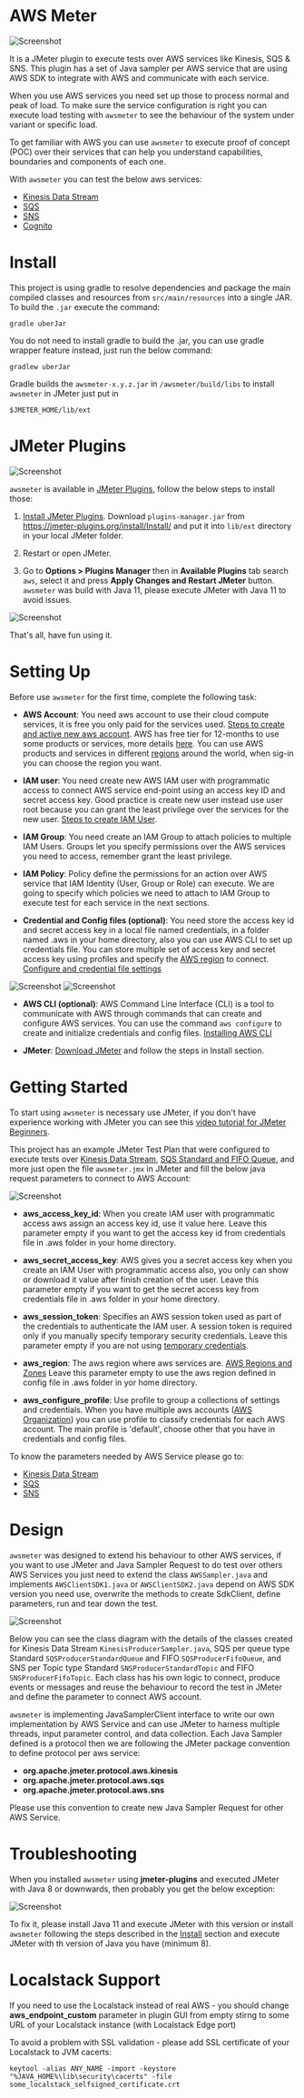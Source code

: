 # AWS Meter

![Screenshot](https://raw.githubusercontent.com/JoseLuisSR/awsmeter/main/doc/img/awsmeter-kinesis-context-view.png)

It is a JMeter plugin to execute tests over AWS services like Kinesis, SQS & SNS. This plugin has a set 
of Java sampler per AWS service that are using AWS SDK to integrate with AWS and communicate with each service.

When you use AWS services you need set up those to process normal and peak of load. To make sure the service 
configuration is right you can execute load testing with `awsmeter` to see the behaviour of the system under 
variant or specific load. 

To get familiar with AWS you can use `awsmeter` to execute proof of concept (POC) over their services that 
can help you understand capabilities, boundaries and components of each one.

With `awsmeter` you can test the below aws services:

* [Kinesis Data Stream](https://github.com/JoseLuisSR/awsmeter/tree/main/src/main/java/org/apache/jmeter/protocol/aws/kinesis)
* [SQS](https://github.com/JoseLuisSR/awsmeter/tree/main/src/main/java/org/apache/jmeter/protocol/aws/sqs) 
* [SNS](https://github.com/JoseLuisSR/awsmeter/tree/main/src/main/java/org/apache/jmeter/protocol/aws/sns)
* [Cognito](https://github.com/JoseLuisSR/awsmeter/tree/main/src/main/java/org/apache/jmeter/protocol/aws/cognito)

# Install

This project is using gradle to resolve dependencies and package the main compiled classes and resources 
from `src/main/resources` into a single JAR. To build the `.jar` execute the command:

    gradle uberJar

You do not need to install gradle to build the .jar, you can use gradle wrapper feature instead, just run 
the below command:

    gradlew uberJar

Gradle builds the `awsmeter-x.y.z.jar` in `/awsmeter/build/libs` to install `awsmeter` in JMeter just put in 

    $JMETER_HOME/lib/ext


# JMeter Plugins

![Screenshot](https://raw.githubusercontent.com/JoseLuisSR/awsmeter/main/doc/img/jmeter-plugins-logo.png)

`awsmeter` is available in [JMeter Plugins](https://jmeter-plugins.org/), follow the below steps to install those:

1. [Install JMeter Plugins](https://jmeter-plugins.org/install/Install/). Download `plugins-manager.jar` from https://jmeter-plugins.org/install/Install/ and put it into `lib/ext` directory in your local JMeter folder.


2. Restart or open JMeter.


3. Go to **Options > Plugins Manager** then in **Available Plugins** tab search `aws`, select it and press **Apply Changes and Restart JMeter** button. `awsmeter` was build with Java 11, please execute JMeter with Java 11 to avoid issues.

![Screenshot](https://raw.githubusercontent.com/JoseLuisSR/awsmeter/main/doc/img/jmeter-plugins-awsmeter.png)

That's all, have fun using it.

# Setting Up

Before use `awsmeter` for the first time, complete the following task:

* **AWS Account**: You need aws account to use their cloud compute services, it is free you only paid for 
  the services used. [Steps to create and active new aws account](https://aws.amazon.com/premiumsupport/knowledge-center/create-and-activate-aws-account/). 
  AWS has free tier for 12-months to use some products or services, more details [here](https://aws.amazon.com/free).
  You can use AWS products and services in different [regions](https://infrastructure.aws/) around the world, when sig-in you can choose the region you want.
  

* **IAM user**: You need create new AWS IAM user with programmatic access to connect AWS service end-point 
  using an access key ID and secret access key. Good practice is create new user instead use user root 
  because you can grant the least privilege over the services for the new user. [Steps to create IAM User](https://docs.aws.amazon.com/IAM/latest/UserGuide/id_users_create.html).
  

* **IAM Group**: You need create an IAM Group to attach policies to multiple IAM Users. Groups let you specify 
  permissions over the AWS services you need to access, remember grant the least privilege.
  

* **IAM Policy**: Policy define the permissions for an action over AWS service that IAM Identity (User, 
  Group or Role) can execute. We are going to specify  which policies we need to attach to IAM Group 
  to execute test for each service in the next sections.
  

* **Credential and Config files (optional)**: You need store the access key id and secret access key in a local file named 
  credentials, in a folder named .aws in your home directory, also you can use AWS CLI to set up 
  credentials file. You can store multiple set of access key and secret access key using profiles and 
  specify the [AWS region](https://infrastructure.aws/) to connect. [Configure and credential file settings](https://docs.aws.amazon.com/cli/latest/userguide/cli-configure-files.html)

![Screenshot](https://raw.githubusercontent.com/JoseLuisSR/awsmeter/main/doc/img/credentials-file.png) 
![Screenshot](https://raw.githubusercontent.com/JoseLuisSR/awsmeter/main/doc/img/config-file.png)


* **AWS CLI (optional)**: AWS Command Line Interface (CLI) is a tool to communicate with AWS through 
  commands that can create and configure AWS services. You can use the command `aws configure` to create 
  and initialize credentials and config files. [Installing AWS CLI](https://docs.aws.amazon.com/cli/latest/userguide/cli-chap-install.html)
  

* **JMeter**: [Download JMeter](https://jmeter.apache.org/download_jmeter.cgi) and follow the steps in Install section.
  
# Getting Started

To start using `awsmeter` is necessary use JMeter, if you don't have experience working with JMeter you can see
this [video tutorial for JMeter Beginners](https://youtube.com/playlist?list=PLhW3qG5bs-L-zox1h3eIL7CZh5zJmci4c).

This project has an example JMeter Test Plan that were configured to execute tests over [Kinesis Data Stream](https://github.com/JoseLuisSR/awsmeter/tree/main/src/main/java/org/apache/jmeter/protocol/aws/kinesis), 
[SQS Standard and FIFO Queue](https://github.com/JoseLuisSR/awsmeter/tree/main/src/main/java/org/apache/jmeter/protocol/aws/sqs), and more just open the file `awsmeter.jmx` in JMeter and fill the below java request parameters to connect to AWS Account:

![Screenshot](https://raw.githubusercontent.com/JoseLuisSR/awsmeter/main/doc/img/awsmeter-parameters.png)

* **aws_access_key_id**: When you create IAM user with programmatic access aws assign an access key id, use it value here.
  Leave this parameter empty if you want to get the access key id from credentials file in .aws folder in your home directory.
  

* **aws_secret_access_key**: AWS gives you a secret access key when you create an IAM User with programmatic access also, 
  you only can show or download it value after finish creation of the user. Leave this parameter empty if you want to get 
  the secret access key from credentials file in .aws folder in your home directory.
  

* **aws_session_token**: Specifies an AWS session token used as part of the credentials to authenticate the IAM user. 
  A session token is required only if you manually specify temporary security credentials. Leave this parameter empty 
  if you are not using [temporary credentials](https://docs.aws.amazon.com/IAM/latest/UserGuide/id_credentials_temp_use-resources.html).
  

* **aws_region**: The aws region where aws services are. [AWS Regions and Zones](https://docs.aws.amazon.com/AWSEC2/latest/UserGuide/using-regions-availability-zones.html)
Leave this parameter empty to use the aws region defined in config file in .aws folder in yor home directory.
  

* **aws_configure_profile**: Use profile to group a collections of settings and credentials. When you have multiple aws accounts ([AWS Organization](https://aws.amazon.com/organizations/)) 
  you can use profile to classify credentials for each AWS account. The main profile is 'default', choose other that you have in credentials and config files.


To know the parameters needed by AWS Service please go to:

* [Kinesis Data Stream](https://github.com/JoseLuisSR/awsmeter/tree/main/src/main/java/org/apache/jmeter/protocol/aws/kinesis)
* [SQS](https://github.com/JoseLuisSR/awsmeter/tree/main/src/main/java/org/apache/jmeter/protocol/aws/sqs)
* [SNS](https://github.com/JoseLuisSR/awsmeter/tree/main/src/main/java/org/apache/jmeter/protocol/aws/sns)


# Design

`awsmeter` was designed to extend his behaviour to other AWS services, if you want to use JMeter and Java Sampler Request to do test over others AWS Services you just need to extend the class `AWSSampler.java` and implements `AWSClientSDK1.java` or `AWSClientSDK2.java` depend on AWS SDK version you need use, overwrite the methods to create SdkClient, define parameters, run and tear down the test.

![Screenshot](https://raw.githubusercontent.com/JoseLuisSR/awsmeter/main/doc/img/awsmeter-class-diagram.png)

Below you can see the class diagram with the details of the classes created for Kinesis Data Stream `KinesisProducerSampler.java`, SQS per queue type Standard `SQSProducerStandardQueue` and FIFO `SQSProducerFifoQueue`, and SNS per Topic type Standard `SNSProducerStandardTopic` and FIFO `SNSProducerFifoTopic`. Each class has his own logic to connect, produce events or messages and reuse the behaviour to record the test in JMeter and define the parameter to connect AWS account.

`awsmeter` is implementing JavaSamplerClient interface to write our own implementation by AWS Service and can use JMeter to harness multiple threads, input parameter control, and data collection. Each Java Sampler defined is a protocol then we are following the JMeter package convention to define protocol per aws service:

* **org.apache.jmeter.protocol.aws.kinesis**
* **org.apache.jmeter.protocol.aws.sqs**
* **org.apache.jmeter.protocol.aws.sns**

Please use this convention to create new Java Sampler Request for other AWS Service.

# Troubleshooting


When you installed `awsmeter` using **jmeter-plugins** and executed JMeter with Java 8 or downwards, then probably you get the below exception:

![Screenshot](https://raw.githubusercontent.com/JoseLuisSR/awsmeter/main/doc/img/awsmeter-compiled-issue.png)

To fix it, please install Java 11 and execute JMeter with this version or install `awsmeter` following the steps described in the [Install](https://github.com/JoseLuisSR/awsmeter#install) section and execute JMeter with th version of Java you have (minimum 8). 

# Localstack Support
If you need to use the Localstack instead of real AWS - you should change **aws_endpoint_custom** parameter in plugin GUI from empty stirng to some URL of your Localstack instance (with Localstack Edge port)

To avoid a problem with SSL validation - please add SSL certificate of your Localstack to JVM cacerts:
```
keytool -alias ANY_NAME -import -keystore "%JAVA_HOME%\lib\security\cacerts" -file some_localstack_selfsigned_certificate.crt
```